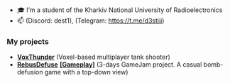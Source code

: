 - 🎓 I’m a student of the Kharkiv National University of Radioelectronics
- 📫 (Discord: dest1), (Telegram: https://t.me/d3stiii)

### My projects

- [**VoxThunder**](https://www.youtube.com/watch?v=rKOnZ9RLkac) (Voxel-based multiplayer tank shooter)
- [**RebusDefuse**](https://idub.itch.io/rebusdefus) [**[Gameplay]**](https://www.youtube.com/watch?v=OZhtjLR59xE)  (3-days GameJam project. A casual bomb-defusion game with a top-down view)
